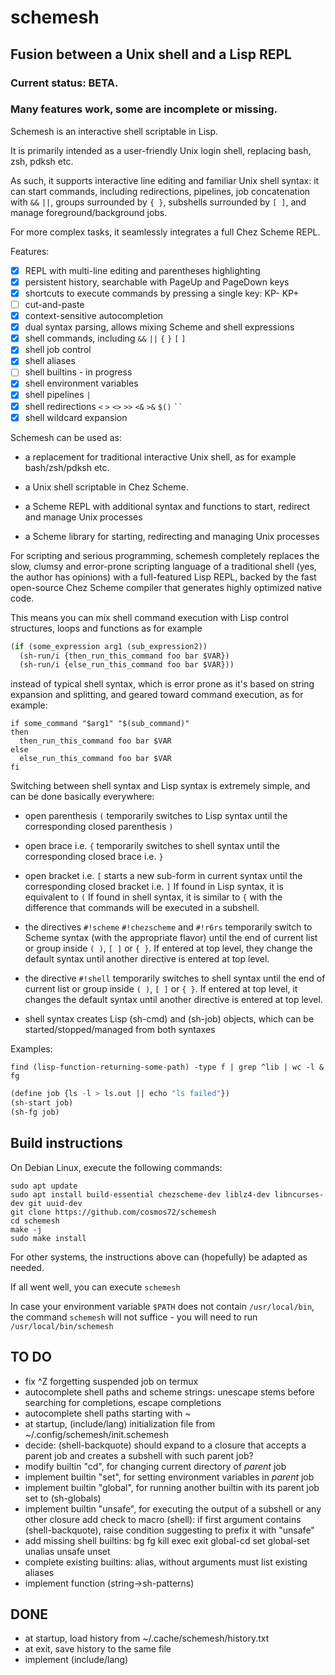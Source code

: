 # schemesh
## Fusion between a Unix shell and a Lisp REPL

### Current status: BETA.
### Many features work, some are incomplete or missing.

Schemesh is an interactive shell scriptable in Lisp.

It is primarily intended as a user-friendly Unix login shell, replacing bash, zsh, pdksh etc.

As such, it supports interactive line editing and familiar Unix shell syntax:
it can start commands, including redirections, pipelines, job concatenation with `&&` `||`,
groups surrounded by `{ }`, subshells surrounded by `[ ]`, and manage foreground/background jobs.

For more complex tasks, it seamlessly integrates a full Chez Scheme REPL.

Features:
- [x] REPL with multi-line editing and parentheses highlighting
- [x] persistent history, searchable with PageUp and PageDown keys
- [x] shortcuts to execute commands by pressing a single key: KP- KP+
- [ ] cut-and-paste
- [x] context-sensitive autocompletion
- [x] dual syntax parsing, allows mixing Scheme and shell expressions
- [x] shell commands, including `&&` `||` `{` `}` `[` `]`
- [x] shell job control
- [x] shell aliases
- [ ] shell builtins - in progress
- [x] shell environment variables
- [x] shell pipelines `|`
- [x] shell redirections `<` `>` `<>` `>>` `<&` `>&` `$()` ``` `` ```
- [x] shell wildcard expansion

Schemesh can be used as:
* a replacement for traditional interactive Unix shell, as for example bash/zsh/pdksh etc.

* a Unix shell scriptable in Chez Scheme.

* a Scheme REPL with additional syntax and functions to start, redirect and manage Unix processes

* a Scheme library for starting, redirecting and managing Unix processes

For scripting and serious programming, schemesh completely replaces the slow, clumsy and error-prone
scripting language of a traditional shell (yes, the author has opinions) with a full-featured Lisp REPL,
backed by the fast open-source Chez Scheme compiler that generates highly optimized native code.

This means you can mix shell command execution with Lisp control structures, loops and functions as for example
```lisp
(if (some_expression arg1 (sub_expression2))
  (sh-run/i {then_run_this_command foo bar $VAR})
  (sh-run/i {else_run_this_command foo bar $VAR}))
```
instead of typical shell syntax, which is error prone as it's based on string expansion and splitting,
and geared toward command execution, as for example:
```shell
if some_command "$arg1" "$(sub_command)"
then
  then_run_this_command foo bar $VAR
else
  else_run_this_command foo bar $VAR
fi
```

Switching between shell syntax and Lisp syntax is extremely simple, and can be done basically everywhere:
* open parenthesis `(` temporarily switches to Lisp syntax until the corresponding closed parenthesis `)`

* open brace i.e. `{` temporarily switches to shell syntax until the corresponding closed brace i.e. `}`

* open bracket i.e. `[` starts a new sub-form in current syntax until the corresponding closed bracket i.e. `]`
  If found in Lisp syntax, it is equivalent to `(`
  If found in shell syntax, it is similar to `{` with the difference that commands will be executed in a subshell.

* the directives `#!scheme` `#!chezscheme` and `#!r6rs` temporarily switch to Scheme syntax
  (with the appropriate flavor) until the end of current list or group inside `( )`, `[ ]` or `{ }`.
  If entered at top level, they change the default syntax until another directive is entered at top level.

* the directive `#!shell` temporarily switches to shell syntax until the end of current list or group
  inside `( )`, `[ ]` or `{ }`.
  If entered at top level, it changes the default syntax until another directive is entered at top level.

* shell syntax creates Lisp (sh-cmd) and (sh-job) objects, which can be started/stopped/managed from both syntaxes

Examples:

```shell
find (lisp-function-returning-some-path) -type f | grep ^lib | wc -l &
fg
```

```lisp
(define job {ls -l > ls.out || echo "ls failed"})
(sh-start job)
(sh-fg job)
```
## Build instructions

On Debian Linux, execute the following commands:
```
sudo apt update
sudo apt install build-essential chezscheme-dev liblz4-dev libncurses-dev git uuid-dev
git clone https://github.com/cosmos72/schemesh
cd schemesh
make -j
sudo make install
```

For other systems, the instructions above can (hopefully) be adapted as needed.

If all went well, you can execute `schemesh`

In case your environment variable `$PATH` does not contain `/usr/local/bin`,
the command `schemesh` will not suffice - you will need to run `/usr/local/bin/schemesh`

## TO DO

* fix ^Z forgetting suspended job on termux
* autocomplete shell paths and scheme strings: unescape stems before searching for completions, escape completions
* autocomplete shell paths starting with ~
* at startup, (include/lang) initialization file from ~/.config/schemesh/init.schemesh
* decide: (shell-backquote) should expand to a closure that accepts a parent job and creates a subshell with such parent job?
* modify builtin "cd", for changing current directory of *parent* job
* implement builtin "set", for setting environment variables in *parent* job
* implement builtin "global", for running another builtin with its parent job set to (sh-globals)
* implement builtin "unsafe", for executing the output of a subshell or any other closure
  add check to macro (shell): if first argument contains (shell-backquote), raise condition suggesting to prefix it with "unsafe"
* add missing shell builtins: bg fg kill exec exit global-cd set global-set unalias unsafe unset
* complete existing builtins: alias, without arguments must list existing aliases
* implement function (string->sh-patterns)

## DONE

* at startup, load history from ~/.cache/schemesh/history.txt
* at exit, save history to the same file
* implement (include/lang)
